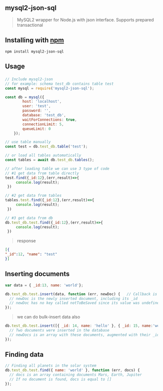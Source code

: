 ## mysql2-json-sql

> MySQL2 wrapper for Node.js with json interface. Supports prepared transactional

## Installing with [npm](http://npmjs.org/)

```
npm install mysql2-json-sql
```

## Usage
###
```js
// Include mysql2-json
// for example: schema test_db contains table test
const mysql = require('mysql2-json-sql');

const db = mysql({
        host: 'localhost',
        user: 'test',
        password: '',
        database: 'test_db',
        waitForConnections: true,
        connectionLimit: 5,
        queueLimit: 0
    });

// use table manually
const test = db.test_db.table('test');

// or load all tables automatically
const tables = await db.test_db.tables();

// after loading table we can use 3 type of code
// #1 get data from table directly
test.find({_id:12},(err,result)=>{
     console.log(result);
 })

// #2 get data from tables 
tables.test.find({_id:12},(err,result)=>{
     console.log(result);
 })

// #3 get data from db 
db.test_db.test.find({_id:12},(err,result)=>{
     console.log(result);
 })


 ```
>response
```json
[{
"_id":12, "name": "test"
}]
```

## Inserting documents

```js
var data = { _id:13, name: 'world'};

db.test_db.test.insert(data, function (err, newDoc) {   // Callback is optional
  // newDoc is the newly inserted document, including its _id
  // newDoc has no key called notToBeSaved since its value was undefined
});
```
> we can do bulk-insert data also
```js
db.test_db.test.insert([{ _id: 14, name: 'hello' }, { _id: 15, name:'word' }], function (err, newDocs) {
  // Two documents were inserted in the database
  // newDocs is an array with these documents, augmented with their _id
});
```
## Finding data

```js
// Finding all planets in the solar system
db.test_db.test.find({ name: 'world' }, function (err, docs) {
  // docs is an array containing documents Mars, Earth, Jupiter
  // If no document is found, docs is equal to []
});
```
